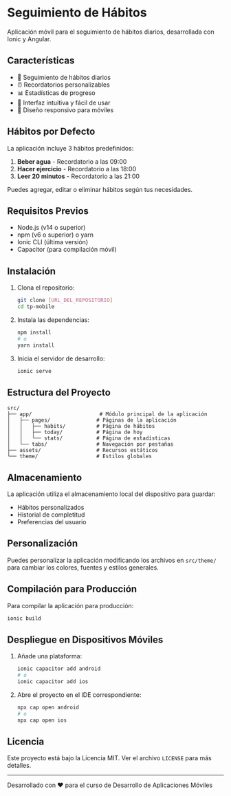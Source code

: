 # Seguimiento de Hábitos

Aplicación móvil para el seguimiento de hábitos diarios, desarrollada con Ionic y Angular.

## Características

- 📅 Seguimiento de hábitos diarios
- ⏰ Recordatorios personalizables
- 📊 Estadísticas de progreso
- 🎨 Interfaz intuitiva y fácil de usar
- 📱 Diseño responsivo para móviles

## Hábitos por Defecto

La aplicación incluye 3 hábitos predefinidos:

1. **Beber agua** - Recordatorio a las 09:00
2. **Hacer ejercicio** - Recordatorio a las 18:00
3. **Leer 20 minutos** - Recordatorio a las 21:00

Puedes agregar, editar o eliminar hábitos según tus necesidades.

## Requisitos Previos

- Node.js (v14 o superior)
- npm (v6 o superior) o yarn
- Ionic CLI (última versión)
- Capacitor (para compilación móvil)

## Instalación

1. Clona el repositorio:
   ```bash
   git clone [URL_DEL_REPOSITORIO]
   cd tp-mobile
   ```

2. Instala las dependencias:
   ```bash
   npm install
   # o
   yarn install
   ```

3. Inicia el servidor de desarrollo:
   ```bash
   ionic serve
   ```

## Estructura del Proyecto

```
src/
├── app/                      # Módulo principal de la aplicación
│   ├── pages/               # Páginas de la aplicación
│   │   ├── habits/          # Página de hábitos
│   │   ├── today/           # Página de hoy
│   │   └── stats/           # Página de estadísticas
│   └── tabs/                # Navegación por pestañas
├── assets/                  # Recursos estáticos
└── theme/                   # Estilos globales
```

## Almacenamiento

La aplicación utiliza el almacenamiento local del dispositivo para guardar:
- Hábitos personalizados
- Historial de completitud
- Preferencias del usuario

## Personalización

Puedes personalizar la aplicación modificando los archivos en `src/theme/` para cambiar los colores, fuentes y estilos generales.

## Compilación para Producción

Para compilar la aplicación para producción:

```bash
ionic build
```

## Despliegue en Dispositivos Móviles

1. Añade una plataforma:
   ```bash
   ionic capacitor add android
   # o
   ionic capacitor add ios
   ```

2. Abre el proyecto en el IDE correspondiente:
   ```bash
   npx cap open android
   # o
   npx cap open ios
   ```

## Licencia

Este proyecto está bajo la Licencia MIT. Ver el archivo `LICENSE` para más detalles.

---

Desarrollado con ❤️ para el curso de Desarrollo de Aplicaciones Móviles
